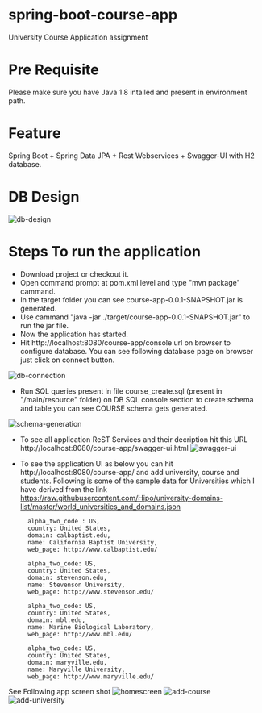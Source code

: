 # spring-boot-course-app
University Course Application assignment

# Pre Requisite 
Please make sure you have Java 1.8 intalled and present in environment path.

# Feature 
 Spring Boot + Spring Data JPA + Rest Webservices + Swagger-UI with H2 database.

# DB Design
![db-design](https://user-images.githubusercontent.com/10242113/27259436-fa1aa6f4-5430-11e7-9214-c0c5c2c11f42.JPG)

# Steps To run the application
- Download project or checkout it.
- Open command prompt at pom.xml level and type "mvn package" cammand.
- In the target folder you can see course-app-0.0.1-SNAPSHOT.jar is generated.
- Use cammand  "java -jar  ./target/course-app-0.0.1-SNAPSHOT.jar" to run the jar file.
- Now the application has started.
- Hit http://localhost:8080/course-app/console url on browser to configure database. You can see following database page on browser just click on connect button.

![db-connection](https://user-images.githubusercontent.com/10242113/27259441-180927f8-5431-11e7-9192-279af81dc3cb.JPG)

- Run SQL queries present in file course_create.sql (present in "/main/resource" folder) on DB SQL console section to create schema and table you can see COURSE schema gets generated.

![schema-generation](https://user-images.githubusercontent.com/10242113/27259446-2bedcc88-5431-11e7-909b-9ce16f938df1.JPG)

- To see all application ReST Services and their decription hit this URL http://localhost:8080/course-app/swagger-ui.html 
![swagger-ui](https://user-images.githubusercontent.com/10242113/27259453-4ba870f0-5431-11e7-8bf1-081c11871b61.JPG)

- To see the application UI as below you can hit http://localhost:8080/course-app/ and add university, course and students.
Following is some of the sample data for Universities which I have derived from the link 
https://raw.githubusercontent.com/Hipo/university-domains-list/master/world_universities_and_domains.json

        alpha_two_code : US,
        country: United States,
        domain: calbaptist.edu,
        name: California Baptist University,
        web_page: http://www.calbaptist.edu/

        alpha_two_code: US,
        country: United States,
        domain: stevenson.edu,
        name: Stevenson University,
        web_page: http://www.stevenson.edu/

        alpha_two_code: US,
        country: United States,
        domain: mbl.edu,
        name: Marine Biological Laboratory,
        web_page: http://www.mbl.edu/

        alpha_two_code: US,
        country: United States,
        domain: maryville.edu,
        name: Maryville University,
        web_page: http://www.maryville.edu/


See Following app screen shot
![homescreen](https://user-images.githubusercontent.com/10242113/27259584-c91391c6-5433-11e7-9265-2d1920fd87fc.JPG)
![add-course](https://user-images.githubusercontent.com/10242113/27259543-f448f5a8-5432-11e7-874a-3ccc23f58596.JPG)
![add-university](https://user-images.githubusercontent.com/10242113/27259542-f444c348-5432-11e7-98d8-8206dfd5d393.JPG)
